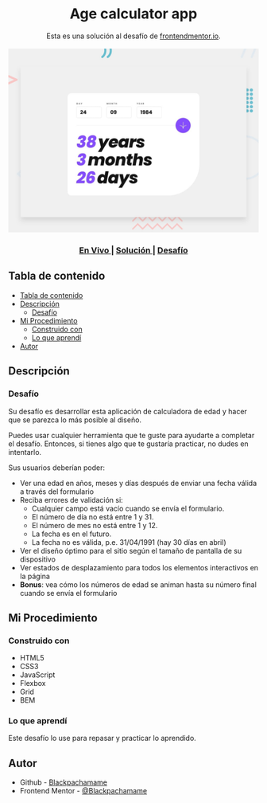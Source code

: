 <h1 align="center">Age calculator app</h1>

<div align="center">
   Esta es una solución al desafío de <a href="https://www.frontendmentor.io/">frontendmentor.io</a>.
</div>
<br>
<div align="center">
<img src="design/desktop-preview.jpg"></img>
  <h3>
    <a href="https://blackpachamame.github.io/frontendmentor/junior/age-calculator-app/">
      En Vivo
    </a>
    <span> | </span>
    <a href="https://www.frontendmentor.io/solutions/age-calculator-app">
      Solución
    </a>
   <span> | </span>
    <a href="https://www.frontendmentor.io/challenges/age-calculator-app-dF9DFFpj-Q">
      Desafío
    </a>
  </h3>
</div>

## Tabla de contenido

- [Tabla de contenido](#tabla-de-contenido)
- [Descripción](#descripción)
  - [Desafío](#desafío)
- [Mi Procedimiento](#mi-procedimiento)
  - [Construido con](#construido-con)
  - [Lo que aprendí](#lo-que-aprendí)
- [Autor](#autor)

## Descripción

### Desafío

Su desafío es desarrollar esta aplicación de calculadora de edad y hacer que se parezca lo más posible al diseño.

Puedes usar cualquier herramienta que te guste para ayudarte a completar el desafío. Entonces, si tienes algo que te gustaría practicar, no dudes en intentarlo.

Sus usuarios deberían poder:

- Ver una edad en años, meses y días después de enviar una fecha válida a través del formulario
- Reciba errores de validación si:
  - Cualquier campo está vacío cuando se envía el formulario.
  - El número de día no está entre 1 y 31.
  - El número de mes no está entre 1 y 12.
  - La fecha es en el futuro.
  - La fecha no es válida, p.e. 31/04/1991 (hay 30 días en abril)
- Ver el diseño óptimo para el sitio según el tamaño de pantalla de su dispositivo
- Ver estados de desplazamiento para todos los elementos interactivos en la página
- **Bonus**: vea cómo los números de edad se animan hasta su número final cuando se envía el formulario

## Mi Procedimiento

### Construido con

- HTML5
- CSS3
- JavaScript
- Flexbox
- Grid
- BEM

### Lo que aprendí

Este desafío lo use para repasar y practicar lo aprendido.

## Autor

- Github - [Blackpachamame](https://github.com/Blackpachamame)
- Frontend Mentor - [@Blackpachamame](https://www.frontendmentor.io/profile/Blackpachamame)